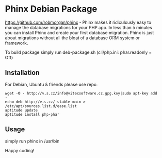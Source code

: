 Phinx Debian Package
====================

https://github.com/robmorgan/phinx - Phinx makes it ridiculously easy to manage the database migrations for your PHP app. In less than 5 minutes you can install Phinx and create your first database migration. Phinx is just about migrations without all the bloat of a database ORM system or framework.

To build package simply run deb-package.sh
(cli/php.ini:  phar.readonly = Off)


Installation
------------

For Debian, Ubuntu & friends please use repo:

    wget -O - http://v.s.cz/info@vitexsoftware.cz.gpg.key|sudo apt-key add -
    echo deb http://v.s.cz/ stable main > /etc/apt/sources.list.d/ease.list
    aptitude update
    aptitude install php-phar


Usage
-----

simply run phinx in /usr/bin


Happy coding!
